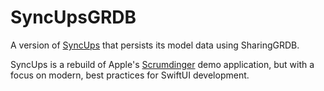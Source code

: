 # SyncUpsGRDB

A version of [SyncUps][syncups-gh] that persists its model data using SharingGRDB.

SyncUps is a rebuild of Apple's [Scrumdinger][scrumdinger] demo application, but with a focus on
modern, best practices for SwiftUI development.

[syncups-gh]: https://github.com/pointfreeco/syncups
[scrumdinger]: https://developer.apple.com/tutorials/app-dev-training/getting-started-with-scrumdinger
